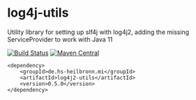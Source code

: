 # log4j-utils
Utility library for setting up slf4j with log4j2, adding the missing ServiceProvider to work with Java 11

[![Build Status](https://travis-ci.org/hhund/log4j-utils.svg?branch=master)](https://travis-ci.org/hhund/log4j-utils)
[![Maven Central](https://maven-badges.herokuapp.com/maven-central/de.hs-heilbronn.mi/log4j2-utils/badge.svg)](https://maven-badges.herokuapp.com/maven-central/de.hs-heilbronn.mi/log4j2-utils)

```
<dependency>
    <groupId>de.hs-heilbronn.mi</groupId>
    <artifactId>log4j2-utils</artifactId>
    <version>0.5.0</version>
</dependency>
```
